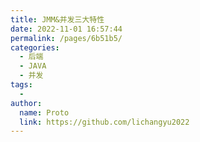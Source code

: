 ```yaml
---
title: JMM&并发三大特性
date: 2022-11-01 16:57:44
permalink: /pages/6b51b5/
categories:
  - 后端
  - JAVA
  - 并发
tags:
  - 
author: 
  name: Proto
  link: https://github.com/lichangyu2022
---
```


